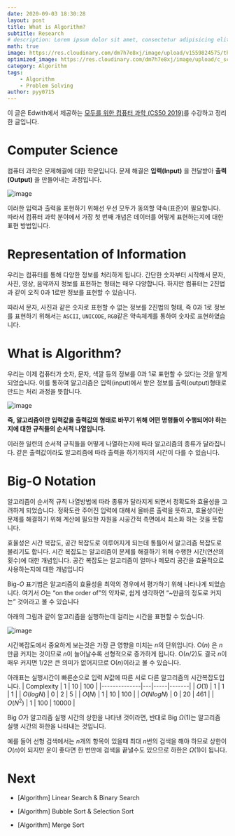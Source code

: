 ```yaml
---
date: 2020-09-03 18:30:28
layout: post
title: What is Algorithm?
subtitle: Research
# description: Lorem ipsum dolor sit amet, consectetur adipisicing elit, sed do eiusmod tempor incididunt ut labore et dolore magna aliqua.
math: true
image: https://res.cloudinary.com/dm7h7e8xj/image/upload/v1559824575/theme14_gi2ypv.jpg
optimized_image: https://res.cloudinary.com/dm7h7e8xj/image/upload/c_scale,w_380/v1559824575/theme14_gi2ypv.jpg
category: Algorithm
tags:
    - Algorithm
    - Problem Solving
author: pyy0715
---
```


이 글은 Edwith에서 제공하는 [모두를 위한 컴퓨터 과학 (CS50 2019)](https://www.edwith.org/boostcourse-cs-050/joinLectures/41307)를 수강하고 정리한 글입니다.

# Computer Science

컴퓨터 과학은 문제해결에 대한 학문입니다.
문제 해결은 **입력(Input)** 을 전달받아 **출력(Output)** 을 만들어내는 과정입니다.

![image](https://user-images.githubusercontent.com/47301926/92055418-4c262880-edc9-11ea-8ddb-e9651f41ba12.png)

이러한 입력과 출력을 표현하기 위해선 우선 모두가 동의할 약속(표준)이 필요합니다.
따라서 컴퓨터 과학 분야에서 가장 첫 번째 개념은 데이터를 어떻게 표현하는지에 대한 표현 방법입니다.

# Representation of Information

우리는 컴퓨터를 통해 다양한 정보를 처리하게 됩니다. 간단한 숫자부터 시작해서 문자, 사진, 영상, 음악까지 정보를 표현하는 형태는 매우 다양합니다.
하지만 컴퓨터는 2진법과 같이 오직 0과 1로만 정보를 표현할 수 있습니다.

따라서 문자, 사진과 같은 숫자로 표현할 수 없는 정보를 2진법의 형태, 즉 0과 1로 정보를 표현하기 위해서는 `ASCII`, `UNICODE`, `RGB`같은 약속체계를 통하여 숫자로 표현하였습니다.

# What is Algorithm?

우리는 이제 컴퓨터가 숫자, 문자, 색깔 등의 정보를 0과 1로 표현할 수 있다는 것을 알게되었습니다.
이를 통하여 알고리즘은 입력(input)에서 받은 정보를 출력(output)형태로 만드는 처리 과정을 뜻합니다.

![image](https://cphinf.pstatic.net/mooc/20200607_61/1591525709658RVdvU_PNG/mceclip3.png)

**즉, 알고리즘이란 입력값을 출력값의 형태로 바꾸기 위해 어떤 명령들이 수행되어야 하는지에 대한 규칙들의 순서적 나열입니다.**

이러한 일련의 순서적 규칙들을 어떻게 나열하는지에 따라 알고리즘의 종류가 달라집니다.
같은 출력값이라도 알고리즘에 따라 출력을 하기까지의 시간이 다를 수 있습니다.

# Big-O Notation

알고리즘이 순서적 규칙 나열방법에 따라 종류가 달라지게 되면서 정확도와 효율성을 고려하게 되었습니다.
정확도란 주어진 입력에 대해서 올바른 출력을 뜻하고,
효율성이란 문제를 해결하기 위해 계산에 필요한 자원을 시공간적 측면에서 최소화 하는 것을 뜻합니다.

효율성은 시간 복잡도, 공간 복잡도로 이루어지게 되는데 통틀어서 알고리즘 복잡도로 불리기도 합니다.
시간 복잡도는 알고리즘이 문제를 해결하기 위해 수행한 시간(연산의 횟수)에 대한 개념입니다.
공간 복잡도는 알고리즘이 얼마나 메모리 공간을 효율적으로 사용하는지에 대한 개념입니다

Big-$O$ 표기법은 알고리즘의 효율성을 최악의 경우에서 평가하기 위해 나타나게 되었습니다.
여기서 $O$는 “on the order of”의 약자로, 쉽게 생각하면 “~만큼의 정도로 커지는” 것이라고 볼 수 있습니다

아래의 그림과 같이 알고리즘을 실행하는데 걸리는 시간을 표현할 수 있습니다.

![image](https://cs50.harvard.edu/x/2020/notes/3/running_time.png)

시간복잡도에서 중요하게 보는것은 가장 큰 영향을 미치는 $n$의 단위입니다.
O($n$) 은 $n$만큼 커지는 것이므로 $n$이 늘어날수록 선형적으로 증가하게 됩니다. O($n/2$)도 결국 $n$이 매우 커지면 1/2은 큰 의미가 없어지므로 O($n$)이라고 볼 수 있습니다.

아래표는 실행시간이 빠른순으로 입력 $N$값에 따른 서로 다른 알고리즘의 시간복잡도입니다.
| Complexity   | 1 | 10  | 100   |
|--------------|---|-----|-------|
| $O(1)$       | 1 | 1   | 1     |
| $O(log N$)   | 0 | 2   | 5     |
| $O(N$)       | 1 | 10  | 100   |
| $O(N log N$) | 0 | 20  | 461   |
| $O(N^2$)     | 1 | 100 | 10000 |

Big $O$가 알고리즘 실행 시간의 상한을 나타낸 것이라면, 반대로 Big $\Omega(1)$는 알고리즘 실행 시간의 하한을 나타내는 것입니다.

예를 들어 선형 검색에서는 $n$개의 항목이 있을때 최대 $n$번의 검색을 해야 하므로 상한이 $O(n)$이 되지만 운이 좋다면 한 번만에 검색을 끝낼수도 있으므로 하한은 $\Omega(1)$이 됩니다.

# Next

* [Algorithm] Linear Search & Binary Search

* [Algorithm] Bubble Sort & Selection Sort

* [Algorithm] Merge Sort


